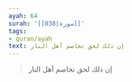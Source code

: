 ```yaml
---
ayah: 64
surah: '[[038|سورة]]'
tags:
- quran/ayah
text: إن ذلك لحق تخاصم أهل النار
---
```

> إن ذلك لحق تخاصم أهل النار
